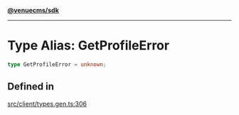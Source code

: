 [**@venuecms/sdk**](../Index.md)

***

# Type Alias: GetProfileError

```ts
type GetProfileError = unknown;
```

## Defined in

[src/client/types.gen.ts:306](https://github.com/venuecms/sdk/blob/5b8937f1771d31bef01a3652bf48054570abcbdb/src/client/types.gen.ts#L306)
